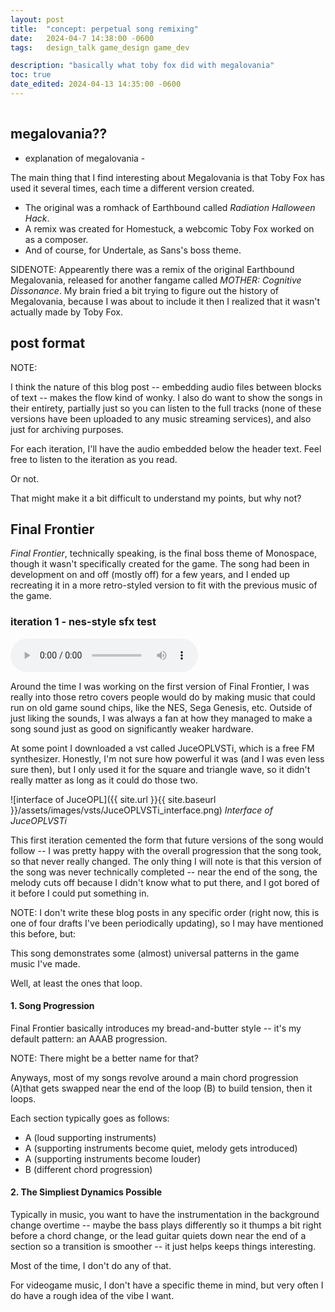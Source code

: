 ```yaml
---
layout: post
title:  "concept: perpetual song remixing"
date:   2024-04-7 14:38:00 -0600
tags:   design_talk game_design game_dev

description: "basically what toby fox did with megalovania"
toc: true
date_edited: 2024-04-13 14:35:00 -0600
---
```


<!-- table of contents hack -->
<h2 style="color:transparent; font-size:1;">(top of post)</h2>

## megalovania??

- explanation of megalovania -

The main thing that I find interesting about Megalovania is that Toby Fox has used it several times, each time a different version created.

- The original was a romhack of Earthbound called *Radiation Halloween Hack*.
- A remix was created for Homestuck, a webcomic Toby Fox worked on as a composer.
- And of course, for Undertale, as Sans's boss theme.

SIDENOTE: Appearently there was a remix of the original Earthbound Megalovania, released for another fangame called *MOTHER: Cognitive Dissonance*. My brain fried a bit trying to figure out the history of Megalovania, because I was about to include it then I realized that it wasn't actually made by Toby Fox.

## post format

NOTE:

I think the nature of this blog post -- embedding audio files between blocks of text -- makes the flow kind of wonky. I also do want to show the songs in their entirety, partially just so you can listen to the full tracks (none of these versions have been uploaded to any music streaming services), and also just for archiving purposes.

For each iteration, I'll have the audio embedded below the header text. Feel free to listen to the iteration as you read.

Or not.

That might make it a bit difficult to understand my points, but why not?

## Final Frontier

*Final Frontier*, technically speaking, is the final boss theme of Monospace, though it wasn't specifically created for the game. The song had been in development on and off (mostly off) for a few years, and I ended up recreating it in a more retro-styled version to fit with the previous music of the game.

### iteration 1 - nes-style sfx test

<audio controls src="{{ site.url }}{{ site.baseurl }}/assets/audio/my_games/monospace_finalFrontier_1.mp3"></audio>

Around the time I was working on the first version of Final Frontier, I was really into those retro covers people would do by making music that could run on old game sound chips, like the NES, Sega Genesis, etc. Outside of just liking the sounds, I was always a fan at how they managed to make a song sound just as good on significantly weaker hardware.

At some point I downloaded a vst called JuceOPLVSTi, which is a free FM synthesizer. Honestly, I'm not sure how powerful it was (and I was even less sure then), but I only used it for the square and triangle wave, so it didn't really matter as long as it could do those two.

![interface of JuceOPL]({{ site.url }}{{ site.baseurl }}/assets/images/vsts/JuceOPLVSTi_interface.png)
*Interface of JuceOPLVSTi*

This first iteration cemented the form that future versions of the song would follow -- I was pretty happy with the overall progression that the song took, so that never really changed. The only thing I will note is that this version of the song was never technically completed -- near the end of the song, the melody cuts off because I didn't know what to put there, and I got bored of it before I could put something in.

NOTE: I don't write these blog posts in any specific order (right now, this is one of four drafts I've been periodically updating), so I may have mentioned this before, but:

This song demonstrates some (almost) universal patterns in the game music I've made.

Well, at least the ones that loop.

#### 1. Song Progression

Final Frontier basically introduces my bread-and-butter style -- it's my default pattern: an AAAB progression.

NOTE: There might be a better name for that?

Anyways, most of my songs revolve around a main chord progression (A)that gets swapped near the end of the loop (B) to build tension, then it loops.

Each section typically goes as follows:

- A (loud supporting instruments)
- A (supporting instruments become quiet, melody gets introduced)
- A (supporting instruments become louder)
- B (different chord progression)

#### 2. The Simpliest Dynamics Possible

Typically in music, you want to have the instrumentation in the background change overtime -- maybe the bass plays differently so it thumps a bit right before a chord change, or the lead guitar quiets down near the end of a section so a transition is smoother -- it just helps keeps things interesting.

Most of the time, I don't do any of that.

For videogame music, I don't have a specific theme in mind, but very often I do have a rough idea of the vibe I want. 